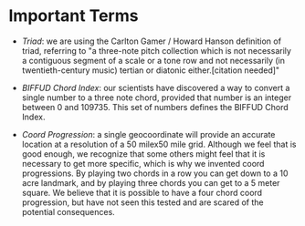 # Important Terms
- *Triad*: we are using the Carlton Gamer / Howard Hanson definition of triad, referring to "a three-note pitch collection which is not necessarily a contiguous segment of a scale or a tone row and not necessarily (in twentieth-century music) tertian or diatonic either.[citation needed]"

- *BIFFUD Chord Index*: our scientists have discovered a way to convert a single number to a three note chord, provided that number is an integer between 0 and 109735.  This set of numbers defines the BIFFUD Chord Index.

- *Coord Progression*: a single geocoordinate will provide an accurate location at a resolution of a 50 milex50 mile grid.  Although we feel that is good enough, we recognize that some others might feel that it is necessary to get more specific, which is why we invented coord progressions.  By playing two chords in a row you can get down to a 10 acre landmark, and by playing three chords you can get to a 5 meter square.  We believe that it is possible to have a four chord coord progression, but have not seen this tested and are scared of the potential consequences.
